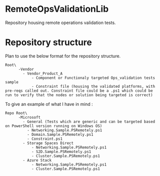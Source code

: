 # RemoteOpsValidationLib
Repository housing remote operations validation tests.

# Repository structure <tenative>
Plan to use the below format for the repository structure.

```
Root\
      -Vendor
        - Vendor_Product_A
            - Component or Functionaly targeted Ops_validation tests sample
            - Constraint file (housing the validated platforms, with pre-reqs called out. Constraint file could be a .ps1 which could be run to verify that the nodes or solution being targeted is correct)
```        
          
To give an example of what I have in mind :

```
Repo Root\
      -Microsoft
        - General (Tests which are generic and can be targeted based on PowerShell version running on Windows OS)
          - Networking.Sample.PSRemotely.ps1
          - Domain.Sample.PSRemotely.ps1
          - Constraint.ps1 
        - Storage Spaces Direct
            - Networking.Sample.PSRemotely.ps1
            - S2D.Sample.PSRemotely.ps1
            - Cluster.Sample.PSRemotely.ps1
        - Azure Stack
            - Networking.Sample.PSRemotely.ps1
            - Cluster.Sample.PSRemotely.ps1
            
```
